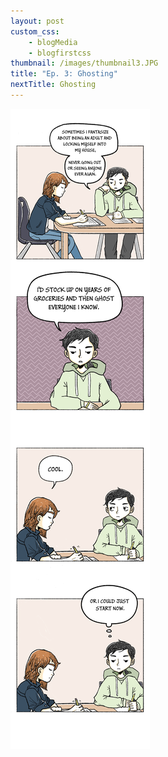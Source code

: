 ```yaml
--- 
layout: post
custom_css: 
    - blogMedia
    - blogfirstcss
thumbnail: /images/thumbnail3.JPG
title: "Ep. 3: Ghosting"
nextTitle: Ghosting
---
```


<img class = "comic" src = "/comics/Comic3_Final.jpg"/>

